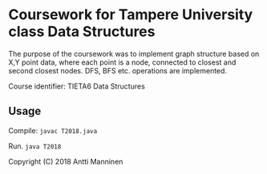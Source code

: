 # Coursework for Tampere University class Data Structures

The purpose of the coursework was to implement graph structure based on X,Y point data, where each point is a node, connected to closest and second closest nodes. DFS, BFS etc. operations are implemented.

Course identifier: TIETA6 Data Structures

## Usage 

Compile:
`javac T2018.java`

Run.
`java T2018`

Copyright (C) 2018 Antti Manninen